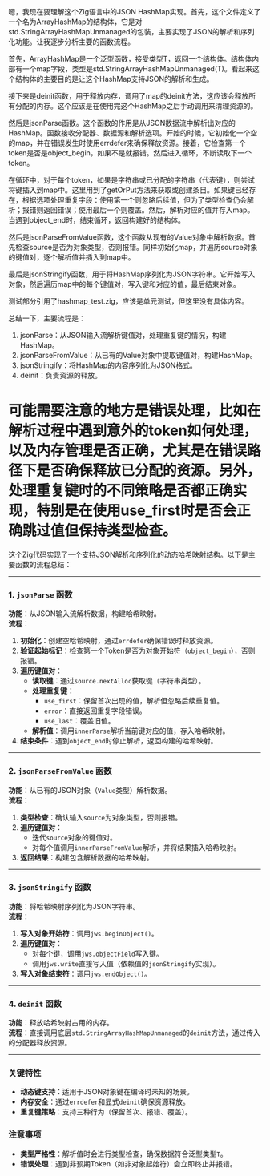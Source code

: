 嗯，我现在要理解这个Zig语言中的JSON HashMap实现。首先，这个文件定义了一个名为ArrayHashMap的结构体，它是对std.StringArrayHashMapUnmanaged的包装，主要实现了JSON的解析和序列化功能。让我逐步分析主要的函数流程。

首先，ArrayHashMap是一个泛型函数，接受类型T，返回一个结构体。结构体内部有一个map字段，类型是std.StringArrayHashMapUnmanaged(T)。看起来这个结构体的主要目的是让这个HashMap支持JSON的解析和生成。

接下来是deinit函数，用于释放内存，调用了map的deinit方法，这应该会释放所有分配的内存。这个应该是在使用完这个HashMap之后手动调用来清理资源的。

然后是jsonParse函数。这个函数的作用是从JSON数据流中解析出对应的HashMap。函数接收分配器、数据源和解析选项。开始的时候，它初始化一个空的map，并在错误发生时使用errdefer来确保释放资源。接着，它检查第一个token是否是object_begin，如果不是就报错。然后进入循环，不断读取下一个token。

在循环中，对于每个token，如果是字符串或已分配的字符串（代表键），则尝试将键插入到map中。这里用到了getOrPut方法来获取或创建条目。如果键已经存在，根据选项处理重复字段：使用第一个则忽略后续值，但为了类型检查仍会解析；报错则返回错误；使用最后一个则覆盖。然后，解析对应的值并存入map。当遇到object_end时，结束循环，返回构建好的结构体。

然后是jsonParseFromValue函数，这个函数从现有的Value对象中解析数据。首先检查source是否为对象类型，否则报错。同样初始化map，并遍历source对象的键值对，逐个解析值并插入到map中。

最后是jsonStringify函数，用于将HashMap序列化为JSON字符串。它开始写入对象，然后遍历map中的每个键值对，写入键和对应的值，最后结束对象。

测试部分引用了hashmap_test.zig，应该是单元测试，但这里没有具体内容。

总结一下，主要流程是：

1. jsonParse：从JSON输入流解析键值对，处理重复键的情况，构建HashMap。
2. jsonParseFromValue：从已有的Value对象中提取键值对，构建HashMap。
3. jsonStringify：将HashMap的内容序列化为JSON格式。
4. deinit：负责资源的释放。

可能需要注意的地方是错误处理，比如在解析过程中遇到意外的token如何处理，以及内存管理是否正确，尤其是在错误路径下是否确保释放已分配的资源。另外，处理重复键时的不同策略是否都正确实现，特别是在使用use_first时是否会正确跳过值但保持类型检查。
================================================
这个Zig代码实现了一个支持JSON解析和序列化的动态哈希映射结构。以下是主要函数的流程总结：

---

### **1. `jsonParse` 函数**
**功能**：从JSON输入流解析数据，构建哈希映射。  
**流程**：
1. **初始化**：创建空哈希映射，通过`errdefer`确保错误时释放资源。
2. **验证起始标记**：检查第一个Token是否为对象开始符（`object_begin`），否则报错。
3. **遍历键值对**：
   - **读取键**：通过`source.nextAlloc`获取键（字符串类型）。
   - **处理重复键**：
     - `use_first`：保留首次出现的值，解析但忽略后续重复值。
     - `error`：直接返回重复字段错误。
     - `use_last`：覆盖旧值。
   - **解析值**：调用`innerParse`解析当前键对应的值，存入哈希映射。
4. **结束条件**：遇到`object_end`时停止解析，返回构建的哈希映射。

---

### **2. `jsonParseFromValue` 函数**
**功能**：从已有的JSON对象（`Value`类型）解析数据。  
**流程**：
1. **类型检查**：确认输入`source`为对象类型，否则报错。
2. **遍历键值对**：
   - 迭代`source`对象的键值对。
   - 对每个值调用`innerParseFromValue`解析，并将结果插入哈希映射。
3. **返回结果**：构建包含解析数据的哈希映射。

---

### **3. `jsonStringify` 函数**
**功能**：将哈希映射序列化为JSON字符串。  
**流程**：
1. **写入对象开始符**：调用`jws.beginObject()`。
2. **遍历键值对**：
   - 对每个键，调用`jws.objectField`写入键。
   - 调用`jws.write`直接写入值（依赖值的`jsonStringify`实现）。
3. **写入对象结束符**：调用`jws.endObject()`。

---

### **4. `deinit` 函数**
**功能**：释放哈希映射占用的内存。  
**流程**：直接调用底层`std.StringArrayHashMapUnmanaged`的`deinit`方法，通过传入的分配器释放资源。

---

### **关键特性**
- **动态键支持**：适用于JSON对象键在编译时未知的场景。
- **内存安全**：通过`errdefer`和显式`deinit`确保资源释放。
- **重复键策略**：支持三种行为（保留首次、报错、覆盖）。

### **注意事项**
- **类型严格性**：解析值时会进行类型检查，确保数据符合泛型类型`T`。
- **错误处理**：遇到非预期Token（如非对象起始符）会立即终止并报错。
